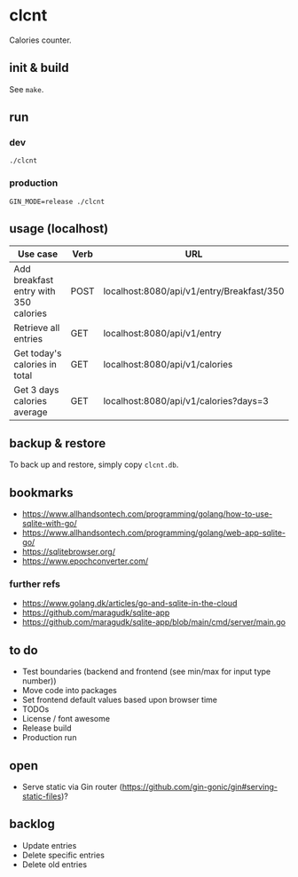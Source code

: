 # clcnt

Calories counter.

## init & build

See `make`.

## run

### dev

`./clcnt`

### production

`GIN_MODE=release ./clcnt`

## usage (localhost)

| Use case | Verb | URL |
| --- | --- | --- |
| Add breakfast entry with 350 calories | POST | localhost:8080/api/v1/entry/Breakfast/350 |
| Retrieve all entries | GET | localhost:8080/api/v1/entry |
| Get today's calories in total | GET | localhost:8080/api/v1/calories |
| Get 3 days calories average | GET | localhost:8080/api/v1/calories?days=3 |

## backup & restore

To back up and restore, simply copy `clcnt.db`.

## bookmarks

- https://www.allhandsontech.com/programming/golang/how-to-use-sqlite-with-go/
- https://www.allhandsontech.com/programming/golang/web-app-sqlite-go/
- https://sqlitebrowser.org/
- https://www.epochconverter.com/

### further refs

- https://www.golang.dk/articles/go-and-sqlite-in-the-cloud
- https://github.com/maragudk/sqlite-app
- https://github.com/maragudk/sqlite-app/blob/main/cmd/server/main.go

## to do

- Test boundaries (backend and frontend (see min/max for input type number))
- Move code into packages
- Set frontend default values based upon browser time
- TODOs
- License / font awesome
- Release build
- Production run

## open

- Serve static via Gin router (https://github.com/gin-gonic/gin#serving-static-files)?

## backlog

- Update entries
- Delete specific entries
- Delete old entries
